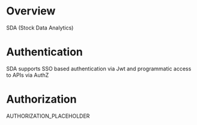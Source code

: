 # Overview
SDA (Stock Data Analytics) 


# Authentication
SDA supports SSO based authentication via Jwt and programmatic access to APIs via AuthZ

# Authorization
AUTHORIZATION_PLACEHOLDER
